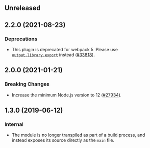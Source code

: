 <!-- Learn how to maintain this file at https://github.com/WordPress/gutenberg/tree/HEAD/packages#maintaining-changelogs. -->

## Unreleased

## 2.2.0 (2021-08-23)

### Deprecations

-   This plugin is deprecated for webpack 5. Please use [`output.library.export`](https://webpack.js.org/configuration/output/#outputlibraryexport) instead ([#33818](ttps://github.com/WordPress/gutenberg/pull/33818)).

## 2.0.0 (2021-01-21)

### Breaking Changes

-   Increase the minimum Node.js version to 12 ([#27934](https://github.com/WordPress/gutenberg/pull/27934)).

## 1.3.0 (2019-06-12)

### Internal

-   The module is no longer transpiled as part of a build process, and instead exposes its source directly as the `main` file.
